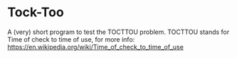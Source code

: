 # Tock-Too
A (very) short program to test the TOCTTOU problem.
TOCTTOU stands for Time of check to time of use, for more info: https://en.wikipedia.org/wiki/Time_of_check_to_time_of_use
